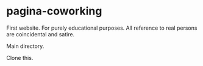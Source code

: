 # pagina-coworking
First website. For purely educational purposes. All reference to real persons are coincidental and satire.

Main directory.

Clone this.